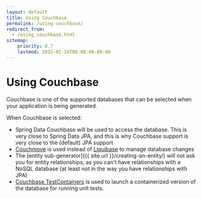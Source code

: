 ```yaml
---
layout: default
title: Using Couchbase
permalink: /using-couchbase/
redirect_from:
  - /using_couchbase.html
sitemap:
    priority: 0.7
    lastmod: 2015-02-24T00:00:00-00:00
---
```


# <i class="fa fa-database"></i> Using Couchbase

Couchbase is one of the supported databases that can be selected when your application is being generated.

When Couchbase is selected:

*   Spring Data Couchbase will be used to access the database. This is very close to Spring Data JPA, and this is why Couchbase support is very close to the (default) JPA support
*   [Couchmove](https://github.com/differentway/couchmove) is used instead of [Liquibase](http://www.liquibase.org/) to manage database changes
*   The [entity sub-generator]({{ site.url }}/creating-an-entity/) will not ask you for entity relationships, as you can't have relationships with a NoSQL database (at least not in the way you have relationships with JPA)
*   [Couchbase TestContainers](https://github.com/differentway/testcontainers-java-module-couchbase) is used to launch a containerized version of the database for running unit tests.

<br/><br/><br/><br/><br/><br/><br/><br/><br/><br/>
